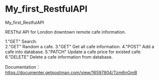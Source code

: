 # My_first_RestfulAPI
My_first_RestfulAPI

RESTful API for London downtown remote cafe information.

1."GET" Search.  
2."GET" Random a cafe.
3."GET" Get all cafe information.
4."POST" Add a cafe into database.
5."PATCH" Update a cafe price for existed cafe.
6."DELETE" Delete a cafe information from database.

Documentation：https://documenter.getpostman.com/view/16597804/Tzm6nGmB
